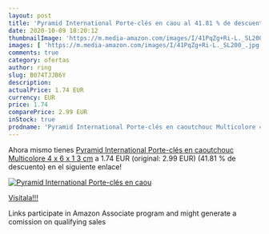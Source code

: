 ```yaml
---
layout: post
title: 'Pyramid International Porte-clés en caou al 41.81 % de descuento'
date: 2020-10-09 18:20:12
thumbnailImage: 'https://m.media-amazon.com/images/I/41PqZg+Ri-L._SL200_.jpg'
images: [ 'https://m.media-amazon.com/images/I/41PqZg+Ri-L._SL200_.jpg' ]
comments: true
category: ofertas
author: ring
slug: B074TJJB6Y
description:
actualPrice: 1.74 EUR
currency: EUR
price: 1.74
comparePrice: 2.99 EUR
inStock: true
prodname: 'Pyramid International Porte-clés en caoutchouc Multicolore 4 x 6 x 1 3 cm'
---
```


Ahora mismo tienes [Pyramid International Porte-clés en caoutchouc Multicolore 4 x 6 x 1 3 cm](https://www.amazon.fr/dp/B074TJJB6Y/?tag=tolees0d-21) a 1.74 EUR (original: 2.99 EUR) (41.81 %  de descuento) en el siguiente enlace!

[![Pyramid International Porte-clés en caou](https://m.media-amazon.com/images/I/41PqZg+Ri-L._SL200_.jpg)](https://www.amazon.fr/dp/B074TJJB6Y/?tag=tolees0d-21)

[Visítala!!!](https://www.amazon.fr/dp/B074TJJB6Y/?tag=tolees0d-21)

Links participate in Amazon Associate program and might generate a comission on qualifying sales
